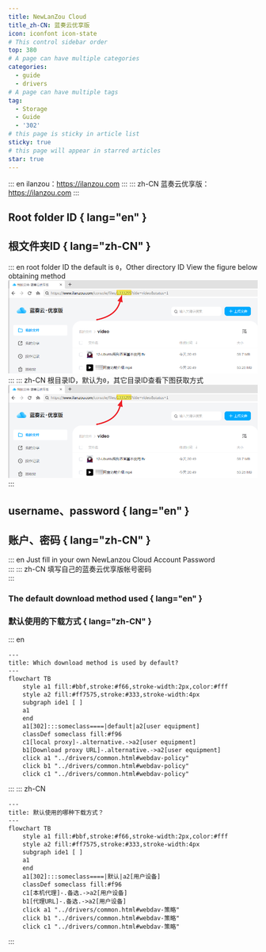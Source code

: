 ```yaml
---
title: NewLanZou Cloud
title_zh-CN: 蓝奏云优享版
icon: iconfont icon-state
# This control sidebar order
top: 380
# A page can have multiple categories
categories:
  - guide
  - drivers
# A page can have multiple tags
tag:
  - Storage
  - Guide
  - '302'
# this page is sticky in article list
sticky: true
# this page will appear in starred articles
star: true
---
```


::: en
ilanzou：https://ilanzou.com
:::
::: zh-CN
蓝奏云优享版：https://ilanzou.com
:::

## **Root folder ID** { lang="en" }

## **根文件夹ID** { lang="zh-CN" }

::: en
root folder ID the default is `0`，Other directory ID View the figure below obtaining method
<img src="/img/drivers/lanzou/ilanzou_folder.png" alt="LanZou folder_id" />
<br/>
:::
::: zh-CN
根目录ID，默认为`0`，其它目录ID查看下图获取方式
<img src="/img/drivers/lanzou/ilanzou_folder.png" alt="LanZou folder_id"/>
<br/>
:::

## **username、password** { lang="en" }

## **账户、密码** { lang="zh-CN" }

::: en
Just fill in your own NewLanzou Cloud Account Password
<br/>
:::
::: zh-CN
填写自己的蓝奏云优享版帐号密码
<br/>
:::

### **The default download method used** { lang="en" }

### **默认使用的下载方式** { lang="zh-CN" }

::: en

```mermaid
---
title: Which download method is used by default?
---
flowchart TB
    style a1 fill:#bbf,stroke:#f66,stroke-width:2px,color:#fff
    style a2 fill:#ff7575,stroke:#333,stroke-width:4px
    subgraph ide1 [ ]
    a1
    end
    a1[302]:::someclass====|default|a2[user equipment]
    classDef someclass fill:#f96
    c1[local proxy]-.alternative.->a2[user equipment]
    b1[Download proxy URL]-.alternative.->a2[user equipment]
    click a1 "../drivers/common.html#webdav-policy"
    click b1 "../drivers/common.html#webdav-policy"
    click c1 "../drivers/common.html#webdav-policy"
```

:::
::: zh-CN

```mermaid
---
title: 默认使用的哪种下载方式？
---
flowchart TB
    style a1 fill:#bbf,stroke:#f66,stroke-width:2px,color:#fff
    style a2 fill:#ff7575,stroke:#333,stroke-width:4px
    subgraph ide1 [ ]
    a1
    end
    a1[302]:::someclass====|默认|a2[用户设备]
    classDef someclass fill:#f96
    c1[本机代理]-.备选.->a2[用户设备]
    b1[代理URL]-.备选.->a2[用户设备]
    click a1 "../drivers/common.html#webdav-策略"
    click b1 "../drivers/common.html#webdav-策略"
    click c1 "../drivers/common.html#webdav-策略"
```

:::
